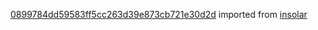 [0899784dd59583ff5cc263d39e873cb721e30d2d](https://github.com/insolar/insolar/commit/0899784dd59583ff5cc263d39e873cb721e30d2d) imported from [insolar](https://github.com/insolar/insolar)
